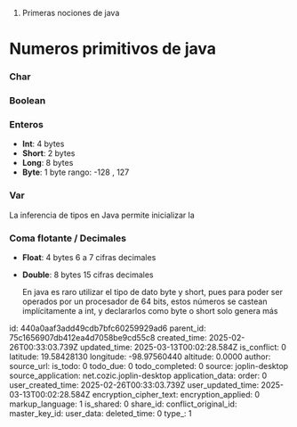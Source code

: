 1. Primeras nociones de java

# Numeros primitivos de java

### Char 
### Boolean
### Enteros 
- **Int**:     4 bytes    
- **Short**:   2 bytes
- **Long**:   8 bytes
- **Byte**:  1 byte  rango: -128 , 127
### Var
La inferencia de tipos en Java permite inicializar la 
### Coma flotante / Decimales
- **Float**:	4 bytes  6 a 7 cifras decimales
- **Double**: 	8 bytes	 15 cifras decimales

  En java es raro utilizar el tipo de dato byte y short, pues para poder ser operados por un procesador de 64 bits, estos números se castean implícitamente a int, y declararlos como byte o short solo genera más 

id: 440a0aaf3add49cdb7bfc60259929ad6
parent_id: 75c1656907db412ea4d7058be9cd55c8
created_time: 2025-02-26T00:33:03.739Z
updated_time: 2025-03-13T00:02:28.584Z
is_conflict: 0
latitude: 19.58428130
longitude: -98.97560440
altitude: 0.0000
author: 
source_url: 
is_todo: 0
todo_due: 0
todo_completed: 0
source: joplin-desktop
source_application: net.cozic.joplin-desktop
application_data: 
order: 0
user_created_time: 2025-02-26T00:33:03.739Z
user_updated_time: 2025-03-13T00:02:28.584Z
encryption_cipher_text: 
encryption_applied: 0
markup_language: 1
is_shared: 0
share_id: 
conflict_original_id: 
master_key_id: 
user_data: 
deleted_time: 0
type_: 1